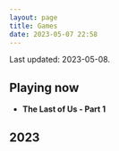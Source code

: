 ```yaml
---
layout: page
title: Games
date: 2023-05-07 22:58
---
```


Last updated: 2023-05-08.

## Playing now

* **The Last of Us - Part 1**

## 2023


